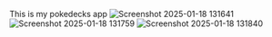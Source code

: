 This is my pokedecks app
![Screenshot 2025-01-18 131641](https://github.com/user-attachments/assets/3823ad6c-4354-4d88-b939-db6eea3d3763)
![Screenshot 2025-01-18 131759](https://github.com/user-attachments/assets/96f46c71-df2f-4440-abcf-a5bdd58b9783)
![Screenshot 2025-01-18 131840](https://github.com/user-attachments/assets/b719e25a-9465-48cb-90aa-f6f37c0cc3ef)
